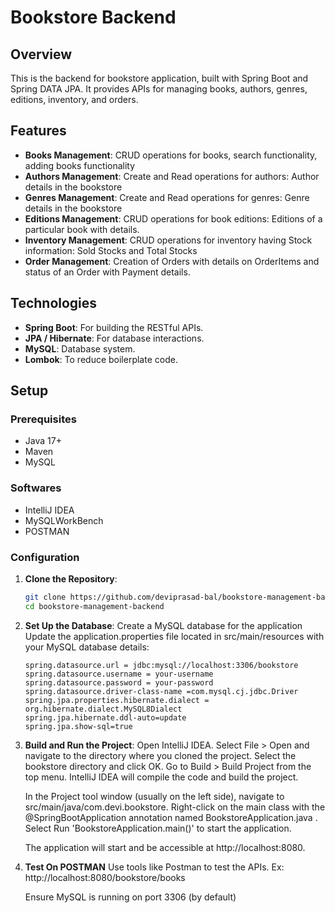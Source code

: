 # Bookstore Backend

## Overview
This is the backend for bookstore application, built with Spring Boot and Spring DATA JPA. It provides APIs for managing books, authors, genres, editions, inventory, and  orders.

## Features
- **Books Management**: CRUD operations for books, search functionality, adding books functionality
- **Authors Management**: Create and Read operations for authors: Author details in the bookstore
- **Genres Management**: Create and Read operations for genres: Genre details in the bookstore
- **Editions Management**: CRUD operations for book editions: Editions of a particular book with details.
- **Inventory Management**: CRUD operations for inventory having Stock information: Sold Stocks and Total Stocks
- **Order Management**: Creation of Orders with details on OrderItems and status of an Order with Payment details.

## Technologies
- **Spring Boot**: For building the RESTful APIs.
- **JPA / Hibernate**: For database interactions.
- **MySQL**: Database system.
- **Lombok**: To reduce boilerplate code.

## Setup

### Prerequisites
- Java 17+
- Maven
- MySQL

### Softwares
- IntelliJ IDEA
- MySQLWorkBench
- POSTMAN

### Configuration

1. **Clone the Repository**:
   ```bash
   git clone https://github.com/deviprasad-bal/bookstore-management-backend.git
   cd bookstore-management-backend
   ```

2. **Set Up the Database**:
    Create a MySQL database for the application
    Update the application.properties file located in src/main/resources with your MySQL database details:


    ```
    spring.datasource.url = jdbc:mysql://localhost:3306/bookstore
    spring.datasource.username = your-username
    spring.datasource.password = your-password
    spring.datasource.driver-class-name =com.mysql.cj.jdbc.Driver
    spring.jpa.properties.hibernate.dialect = org.hibernate.dialect.MySQL8Dialect
    spring.jpa.hibernate.ddl-auto=update
    spring.jpa.show-sql=true

3. **Build and Run the Project**:
    Open IntelliJ IDEA.
    Select File > Open and navigate to the directory where you cloned the project.
    Select the bookstore directory and click OK.
    Go to Build > Build Project from the top menu. IntelliJ IDEA will compile the code and build the project.

    In the Project tool window (usually on the left side), navigate to src/main/java/com.devi.bookstore.
    Right-click on the main class with the @SpringBootApplication annotation named BookstoreApplication.java .
    Select Run 'BookstoreApplication.main()' to start the application.

    The application will start and be accessible at http://localhost:8080.

4. **Test On POSTMAN**
    Use tools like Postman to test the APIs.
    Ex: http://localhost:8080/bookstore/books

    Ensure MySQL is running on port 3306 (by default)


